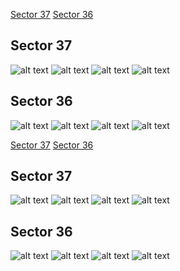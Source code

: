 [Sector 37](#sector37)
[Sector 36](#sector36)

<a name = "sector37"></a>
## Sector 37
![alt text](/tt/HATS-53_Sector_37/HATS-53_Sector_37_a_TimeSeries.png)
![alt text](/tt/HATS-53_Sector_37/HATS-53_Sector_37_b_FoldedLightCurve.png)
![alt text](/tt/HATS-53_Sector_37/HATS-53_Sector_37_b_IndividualTransitsWithFit.png)
![alt text](/tt/HATS-53_Sector_37/HATS-53_Sector_37_c_TimingResiduals.png)

<a name = "sector36"></a>
## Sector 36
![alt text](/tt/HATS-53_Sector_36/HATS-53_Sector_36_a_TimeSeries.png)
![alt text](/tt/HATS-53_Sector_36/HATS-53_Sector_36_b_FoldedLightCurve.png)
![alt text](/tt/HATS-53_Sector_36/HATS-53_Sector_36_b_IndividualTransitsWithFit.png)
![alt text](/tt/HATS-53_Sector_36/HATS-53_Sector_36_c_TimingResiduals.png)

[Sector 37](#sector37)
[Sector 36](#sector36)

<a name = "sector37"></a>
## Sector 37
![alt text](/tt/HATS-53_Sector_37/HATS-53_Sector_37_a_TimeSeries.png)
![alt text](/tt/HATS-53_Sector_37/HATS-53_Sector_37_b_FoldedLightCurve.png)
![alt text](/tt/HATS-53_Sector_37/HATS-53_Sector_37_b_IndividualTransitsWithFit.png)
![alt text](/tt/HATS-53_Sector_37/HATS-53_Sector_37_c_TimingResiduals.png)

<a name = "sector36"></a>
## Sector 36
![alt text](/tt/HATS-53_Sector_36/HATS-53_Sector_36_a_TimeSeries.png)
![alt text](/tt/HATS-53_Sector_36/HATS-53_Sector_36_b_FoldedLightCurve.png)
![alt text](/tt/HATS-53_Sector_36/HATS-53_Sector_36_b_IndividualTransitsWithFit.png)
![alt text](/tt/HATS-53_Sector_36/HATS-53_Sector_36_c_TimingResiduals.png)


